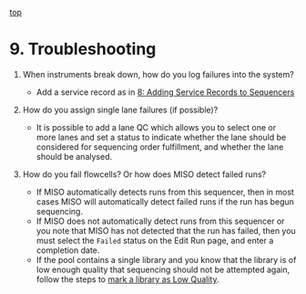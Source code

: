<a name="runs-trouble" href="#" id="toplink">top</a>

# 9. Troubleshooting

1. When instruments break down, how do you log failures into the system?
    * Add a service record as in <a href="#service-records">8: Adding Service Records to Sequencers</a>

1. How do you assign single lane failures (if possible)?
    * It is possible to add a lane QC which allows you to select one or more lanes and
      set a status to indicate whether the lane should be considered for sequencing order
      fulfillment, and whether the lane should be analysed.

1. How do you fail flowcells? Or how does MISO detect failed runs?
    * If MISO automatically detects runs from this sequencer, then in most cases MISO will
      automatically detect failed runs if the run has begun sequencing.
    * If MISO does not automatically detect runs from this sequencer or you note that MISO
      has not detected that the run has failed, then you must select the `Failed` status on
      the Edit Run page, and enter a completion date.
    * If the pool contains a single library and you know that the library is of low enough
      quality that sequencing should not be attempted again, follow the steps to
      <a href="#runs-qcs">mark a library as Low Quality</a>.
